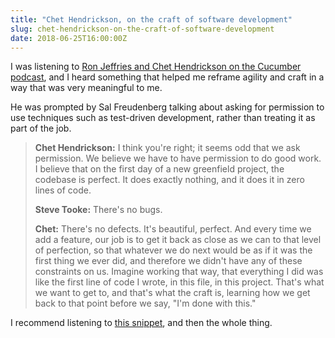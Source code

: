 ```yaml
---
title: "Chet Hendrickson, on the craft of software development"
slug: chet-hendrickson-on-the-craft-of-software-development
date: 2018-06-25T16:00:00Z
---
```


I was listening to [Ron Jeffries and Chet Hendrickson on the Cucumber podcast][cucumber podcast - ron jeffries and chet hendrickson], and I heard something that helped me reframe agility and craft in a way that was very meaningful to me.

He was prompted by Sal Freudenberg talking about asking for permission to use techniques such as test-driven development, rather than treating it as part of the job.

> **Chet Hendrickson:** I think you're right; it seems odd that we ask permission. We believe we have to have permission to do good work. I believe that on the first day of a new greenfield project, the codebase is perfect. It does exactly nothing, and it does it in zero lines of code.
> <!--more-->
>
> **Steve Tooke:** There's no bugs.
>
> **Chet:** There's no defects. It's beautiful, perfect. And every time we add a feature, our job is to get it back as close as we can to that level of perfection, so that whatever we do next would be as if it was the first thing we ever did, and therefore we didn't have any of these constraints on us. Imagine working that way, that everything I did was like the first line of code I wrote, in this file, in this project. That's what we want to get to, and that's what the craft is, learning how we get back to that point before we say, "I'm done with this."

I recommend listening to [this snippet][cucumber podcast - ron jeffries and chet hendrickson], and then the whole thing.

[cucumber podcast - ron jeffries and chet hendrickson]: https://soundcloud.com/cucumber-podcast/ron-and-chet#t=35:26
